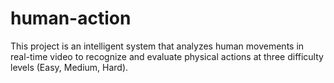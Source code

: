 # human-action
This project is an intelligent system that analyzes human movements in real-time video to recognize and evaluate physical actions at three difficulty levels (Easy, Medium, Hard).

